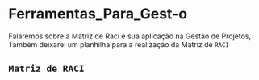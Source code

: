 # Ferramentas_Para_Gest-o
Falaremos sobre a Matriz de Raci e sua aplicação na Gestão de Projetos, Também deixarei um planhilha para a realização da Matriz de ```RACI```
## ```Matriz de RACI```
